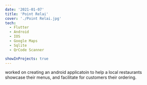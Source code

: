 ```yaml
---
date: '2021-01-07'
title: 'Point Relai'
cover: './Point Relai.jpg'
tech:
  - Flutter
  - Android
  - IOS
  - Google Maps
  - Sqlite
  - QrCode Scanner

showInProjects: true
---
```


worked on creating an android applicatoin to help a local restaurants showcase their menus, and facilitate for customers their ordering.
